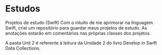 # Estudos
Projetos de estudo (Swift)
Com o intuito de me aprimorar na linguagem Swift, criei um repositório para guardar meus projetos de estudo. As anotações estarão em comentários nas próprias classes dos projetos.

A pasta Unit 2 é referente à leitura da Unidade 2 do livro Develop in Swift Data Collections.
